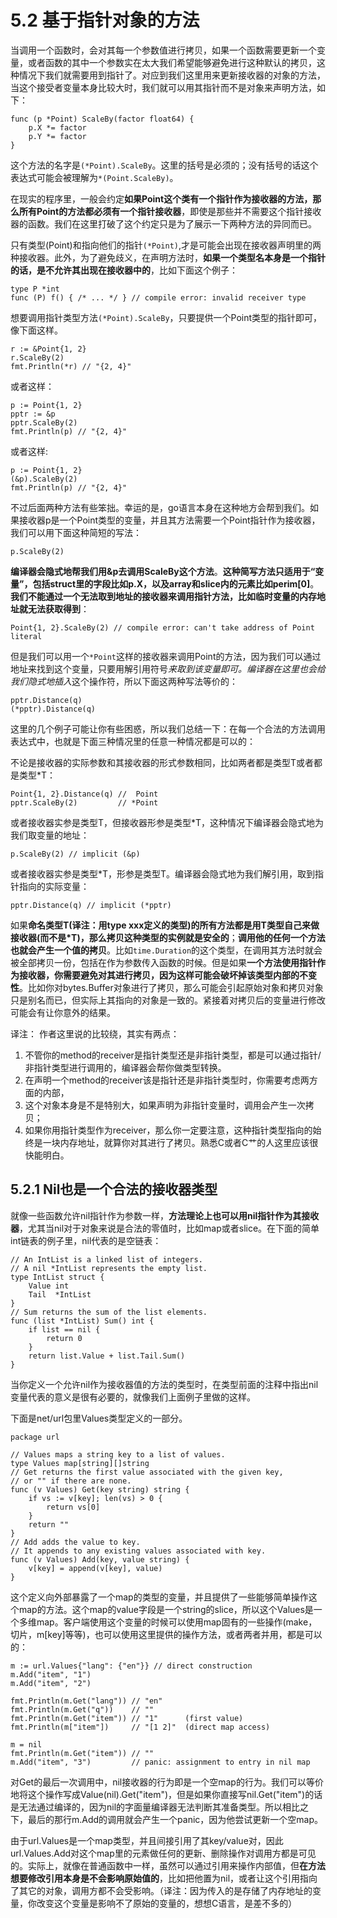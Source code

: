 # 5.2 基于指针对象的方法
当调用一个函数时，会对其每一个参数值进行拷贝，如果一个函数需要更新一个变量，或者函数的其中一个参数实在太大我们希望能够避免进行这种默认的拷贝，这种情况下我们就需要用到指针了。对应到我们这里用来更新接收器的对象的方法，当这个接受者变量本身比较大时，我们就可以用其指针而不是对象来声明方法，如下：
```
func (p *Point) ScaleBy(factor float64) {
    p.X *= factor
    p.Y *= factor
}
```
这个方法的名字是``(*Point).ScaleBy``。这里的括号是必须的；没有括号的话这个表达式可能会被理解为``*(Point.ScaleBy)``。

在现实的程序里，一般会约定**如果Point这个类有一个指针作为接收器的方法，那么所有Point的方法都必须有一个指针接收器**，即使是那些并不需要这个指针接收器的函数。我们在这里打破了这个约定只是为了展示一下两种方法的异同而已。

只有类型(Point)和指向他们的指针``(*Point)``,才是可能会出现在接收器声明里的两种接收器。此外，为了避免歧义，在声明方法时，**如果一个类型名本身是一个指针的话，是不允许其出现在接收器中的**，比如下面这个例子：
```
type P *int
func (P) f() { /* ... */ } // compile error: invalid receiver type
```
想要调用指针类型方法``(*Point).ScaleBy``，只要提供一个Point类型的指针即可，像下面这样。
```
r := &Point{1, 2}
r.ScaleBy(2)
fmt.Println(*r) // "{2, 4}"
```
或者这样：
```
p := Point{1, 2}
pptr := &p
pptr.ScaleBy(2)
fmt.Println(p) // "{2, 4}"
```
或者这样:
```
p := Point{1, 2}
(&p).ScaleBy(2)
fmt.Println(p) // "{2, 4}"
```
不过后面两种方法有些笨拙。幸运的是，go语言本身在这种地方会帮到我们。如果接收器p是一个Point类型的变量，并且其方法需要一个Point指针作为接收器，我们可以用下面这种简短的写法：
```
p.ScaleBy(2)
```
**编译器会隐式地帮我们用&p去调用ScaleBy这个方法**。**这种简写方法只适用于“变量”，包括struct里的字段比如p.X，以及array和slice内的元素比如perim[0]**。**我们不能通过一个无法取到地址的接收器来调用指针方法，比如临时变量的内存地址就无法获取得到**：
```
Point{1, 2}.ScaleBy(2) // compile error: can't take address of Point literal
```
但是我们可以用一个``*Point``这样的接收器来调用Point的方法，因为我们可以通过地址来找到这个变量，只要用解引用符号*来取到该变量即可。编译器在这里也会给我们隐式地插入*这个操作符，所以下面这两种写法等价的：
```
pptr.Distance(q)
(*pptr).Distance(q)
```
这里的几个例子可能让你有些困惑，所以我们总结一下：在每一个合法的方法调用表达式中，也就是下面三种情况里的任意一种情况都是可以的：

不论是接收器的实际参数和其接收器的形式参数相同，比如两者都是类型T或者都是类型*T：
```
Point{1, 2}.Distance(q) //  Point
pptr.ScaleBy(2)         // *Point
```
或者接收器实参是类型T，但接收器形参是类型*T，这种情况下编译器会隐式地为我们取变量的地址：
```
p.ScaleBy(2) // implicit (&p)
```
或者接收器实参是类型*T，形参是类型T。编译器会隐式地为我们解引用，取到指针指向的实际变量：
```
pptr.Distance(q) // implicit (*pptr)
```
如果**命名类型T(译注：用type xxx定义的类型)的所有方法都是用T类型自己来做接收器(而不是*T)，那么拷贝这种类型的实例就是安全的**；**调用他的任何一个方法也就会产生一个值的拷贝**。比如`time.Duration`的这个类型，在调用其方法时就会被全部拷贝一份，包括在作为参数传入函数的时候。但是如果**一个方法使用指针作为接收器，你需要避免对其进行拷贝，因为这样可能会破坏掉该类型内部的不变性**。比如你对bytes.Buffer对象进行了拷贝，那么可能会引起原始对象和拷贝对象只是别名而已，但实际上其指向的对象是一致的。紧接着对拷贝后的变量进行修改可能会有让你意外的结果。

译注： 作者这里说的比较绕，其实有两点：
1. 不管你的method的receiver是指针类型还是非指针类型，都是可以通过指针/非指针类型进行调用的，编译器会帮你做类型转换。
2. 在声明一个method的receiver该是指针还是非指针类型时，你需要考虑两方面的内部，
  1. 这个对象本身是不是特别大，如果声明为非指针变量时，调用会产生一次拷贝；
  2. 如果你用指针类型作为receiver，那么你一定要注意，这种指针类型指向的始终是一块内存地址，就算你对其进行了拷贝。熟悉C或者C艹的人这里应该很快能明白。

## 5.2.1 Nil也是一个合法的接收器类型
就像一些函数允许nil指针作为参数一样，**方法理论上也可以用nil指针作为其接收器**，尤其当nil对于对象来说是合法的零值时，比如map或者slice。在下面的简单int链表的例子里，nil代表的是空链表：
```
// An IntList is a linked list of integers.
// A nil *IntList represents the empty list.
type IntList struct {
    Value int
    Tail  *IntList
}
// Sum returns the sum of the list elements.
func (list *IntList) Sum() int {
    if list == nil {
        return 0
    }
    return list.Value + list.Tail.Sum()
}
```
当你定义一个允许nil作为接收器值的方法的类型时，在类型前面的注释中指出nil变量代表的意义是很有必要的，就像我们上面例子里做的这样。

下面是net/url包里Values类型定义的一部分。
```
package url

// Values maps a string key to a list of values.
type Values map[string][]string
// Get returns the first value associated with the given key,
// or "" if there are none.
func (v Values) Get(key string) string {
    if vs := v[key]; len(vs) > 0 {
        return vs[0]
    }
    return ""
}
// Add adds the value to key.
// It appends to any existing values associated with key.
func (v Values) Add(key, value string) {
    v[key] = append(v[key], value)
}
```
这个定义向外部暴露了一个map的类型的变量，并且提供了一些能够简单操作这个map的方法。这个map的value字段是一个string的slice，所以这个Values是一个多维map。客户端使用这个变量的时候可以使用map固有的一些操作(make，切片，m[key]等等)，也可以使用这里提供的操作方法，或者两者并用，都是可以的：
```
m := url.Values{"lang": {"en"}} // direct construction
m.Add("item", "1")
m.Add("item", "2")

fmt.Println(m.Get("lang")) // "en"
fmt.Println(m.Get("q"))    // ""
fmt.Println(m.Get("item")) // "1"      (first value)
fmt.Println(m["item"])     // "[1 2]"  (direct map access)

m = nil
fmt.Println(m.Get("item")) // ""
m.Add("item", "3")         // panic: assignment to entry in nil map
```
对Get的最后一次调用中，nil接收器的行为即是一个空map的行为。我们可以等价地将这个操作写成Value(nil).Get("item")，但是如果你直接写nil.Get("item")的话是无法通过编译的，因为nil的字面量编译器无法判断其准备类型。所以相比之下，最后的那行m.Add的调用就会产生一个panic，因为他尝试更新一个空map。

由于url.Values是一个map类型，并且间接引用了其key/value对，因此url.Values.Add对这个map里的元素做任何的更新、删除操作对调用方都是可见的。实际上，就像在普通函数中一样，虽然可以通过引用来操作内部值，但**在方法想要修改引用本身是不会影响原始值的**，比如把他置为nil，或者让这个引用指向了其它的对象，调用方都不会受影响。（译注：因为传入的是存储了内存地址的变量，你改变这个变量是影响不了原始的变量的，想想C语言，是差不多的）
